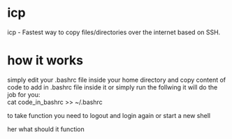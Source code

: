 # icp
icp - Fastest way to copy files/directories over the internet based on SSH.

# how it works
simply edit your .bashrc file inside your home directory and copy content of code to add in .bashrc file inside it or simply run the follwing it will do the job for you:<br>
cat code_in_bashrc >> ~/.bashrc

to take function you need to logout and login again or start a new shell

her what should it function
